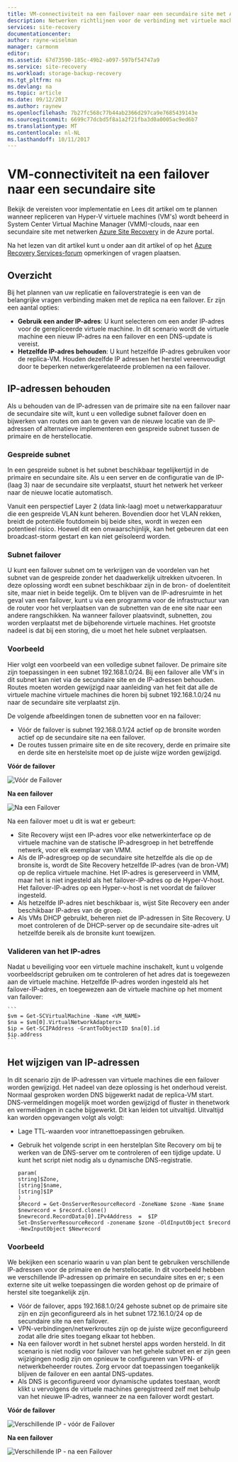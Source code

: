```yaml
---
title: VM-connectiviteit na een failover naar een secundaire site met Azure Site Recovery | Microsoft Docs
description: Netwerken richtlijnen voor de verbinding met virtuele machines na een failover naar een secundaire site met Azure Site Recovery.
services: site-recovery
documentationcenter: 
author: rayne-wiselman
manager: carmonm
editor: 
ms.assetid: 67d73590-185c-49b2-a097-597bf54747a9
ms.service: site-recovery
ms.workload: storage-backup-recovery
ms.tgt_pltfrm: na
ms.devlang: na
ms.topic: article
ms.date: 09/12/2017
ms.author: raynew
ms.openlocfilehash: 7b27fc568c77b44ab2366d297ca9e7685439143e
ms.sourcegitcommit: 6699c77dcbd5f8a1a2f21fba3d0a0005ac9ed6b7
ms.translationtype: MT
ms.contentlocale: nl-NL
ms.lasthandoff: 10/11/2017
---
```

# <a name="vm-connectivity-after-failover-to-a-secondary-site"></a>VM-connectiviteit na een failover naar een secundaire site

Bekijk de vereisten voor implementatie en Lees dit artikel om te plannen wanneer repliceren van Hyper-V virtuele machines (VM's) wordt beheerd in System Center Virtual Machine Manager (VMM)-clouds, naar een secundaire site met netwerken [Azure Site Recovery](site-recovery-overview.md) in de Azure portal. 

Na het lezen van dit artikel kunt u onder aan dit artikel of op het [Azure Recovery Services-forum](https://social.msdn.microsoft.com/forums/azure/home?forum=hypervrecovmgr) opmerkingen of vragen plaatsen.

## <a name="overview"></a>Overzicht

Bij het plannen van uw replicatie en failoverstrategie is een van de belangrijke vragen verbinding maken met de replica na een failover. Er zijn een aantal opties: 

- **Gebruik een ander IP-adres**: U kunt selecteren om een ander IP-adres voor de gerepliceerde virtuele machine. In dit scenario wordt de virtuele machine een nieuw IP-adres na een failover en een DNS-update is vereist.
- **Hetzelfde IP-adres behouden**: U kunt hetzelfde IP-adres gebruiken voor de replica-VM. Houden dezelfde IP adressen het herstel vereenvoudigt door te beperken netwerkgerelateerde problemen na een failover. 

## <a name="retaining-ip-addresses"></a>IP-adressen behouden

Als u behouden van de IP-adressen van de primaire site na een failover naar de secundaire site wilt, kunt u een volledige subnet failover doen en bijwerken van routes om aan te geven van de nieuwe locatie van de IP-adressen of alternatieve implementeren een gespreide subnet tussen de primaire en de herstellocatie.

### <a name="stretched-subnet"></a>Gespreide subnet

In een gespreide subnet is het subnet beschikbaar tegelijkertijd in de primaire en secundaire site. Als u een server en de configuratie van de IP-(laag 3) naar de secundaire site verplaatst, stuurt het netwerk het verkeer naar de nieuwe locatie automatisch. 

Vanuit een perspectief Layer 2 (data link-laag) moet u netwerkapparatuur die een gespreide VLAN kunt beheren. Bovendien door het VLAN rekken, breidt de potentiële foutdomein bij beide sites, wordt in wezen een potentieel risico. Hoewel dit een onwaarschijnlijk, kan het gebeuren dat een broadcast-storm gestart en kan niet geïsoleerd worden. 


### <a name="subnet-failover"></a>Subnet failover

U kunt een failover subnet om te verkrijgen van de voordelen van het subnet van de gespreide zonder het daadwerkelijk uitrekken uitvoeren. In deze oplossing wordt een subnet beschikbaar zijn in de bron- of doelentiteit site, maar niet in beide tegelijk. Om te blijven van de IP-adresruimte in het geval van een failover, kunt u via een programma voor de infrastructuur van de router voor het verplaatsen van de subnetten van de ene site naar een andere rangschikken. Na wanneer failover plaatsvindt, subnetten, zou worden verplaatst met de bijbehorende virtuele machines. Het grootste nadeel is dat bij een storing, die u moet het hele subnet verplaatsen.

### <a name="example"></a>Voorbeeld

Hier volgt een voorbeeld van een volledige subnet failover. De primaire site zijn toepassingen in een subnet 192.168.1.0/24. Bij een failover alle VM's in dit subnet kan niet via de secundaire site en de IP-adressen behouden. Routes moeten worden gewijzigd naar aanleiding van het feit dat alle de virtuele machine virtuele machines die horen bij subnet 192.168.1.0/24 nu naar de secundaire site verplaatst zijn.

De volgende afbeeldingen tonen de subnetten voor en na failover:

- Vóór de failover is subnet 192.168.0.1/24 actief op de bronsite worden actief op de secundaire site na een failover.
- De routes tussen primaire site en de site recovery, derde en primaire site en derde site en herstelsite moet op de juiste wijze worden gewijzigd.

**Vóór de failover**

![Vóór de Failover](./media/vmm-to-vmm-walkthrough-network/network-design2.png)

**Na een failover**

![Na een Failover](./media/vmm-to-vmm-walkthrough-network/network-design3.png)

Na een failover moet u dit is wat er gebeurt:

- Site Recovery wijst een IP-adres voor elke netwerkinterface op de virtuele machine van de statische IP-adresgroep in het betreffende netwerk, voor elk exemplaar van VMM.
- Als de IP-adresgroep op de secundaire site hetzelfde als die op de bronsite is, wordt de Site Recovery hetzelfde IP-adres (van de bron-VM) op de replica virtuele machine. Het IP-adres is gereserveerd in VMM, maar het is niet ingesteld als het failover-IP-adres op de Hyper-V-host. Het failover-IP-adres op een Hyper-v-host is net voordat de failover ingesteld.
- Als hetzelfde IP-adres niet beschikbaar is, wijst Site Recovery een ander beschikbaar IP-adres van de groep.
- Als VMs DHCP gebruikt, beheren niet de IP-adressen in Site Recovery. U moet controleren of de DHCP-server op de secundaire site-adres uit hetzelfde bereik als de bronsite kunt toewijzen.

### <a name="validate-the-ip-address"></a>Valideren van het IP-adres

Nadat u beveiliging voor een virtuele machine inschakelt, kunt u volgende voorbeeldscript gebruiken om te controleren of het adres dat is toegewezen aan de virtuele machine. Hetzelfde IP-adres worden ingesteld als het failover-IP-adres, en toegewezen aan de virtuele machine op het moment van failover:

    ```
    $vm = Get-SCVirtualMachine -Name <VM_NAME>
    $na = $vm[0].VirtualNetworkAdapters>
    $ip = Get-SCIPAddress -GrantToObjectID $na[0].id
    $ip.address 
    ```

## <a name="changing-ip-addresses"></a>Het wijzigen van IP-adressen

In dit scenario zijn de IP-adressen van virtuele machines die een failover worden gewijzigd. Het nadeel van deze oplossing is het onderhoud vereist. Normaal gesproken worden DNS bijgewerkt nadat de replica-VM start. DNS-vermeldingen mogelijk moet worden gewijzigd of fluster in thenetwork en vermeldingen in cache bijgewerkt. Dit kan leiden tot uitvaltijd. Uitvaltijd kan worden opgevangen volgt als volgt:

- Lage TTL-waarden voor intranettoepassingen gebruiken.
- Gebruik het volgende script in een herstelplan Site Recovery om bij te werken van de DNS-server om te controleren of een tijdige update. U kunt het script niet nodig als u dynamische DNS-registratie.

    ```
    param(
    string]$Zone,
    [string]$name,
    [string]$IP
    )
    $Record = Get-DnsServerResourceRecord -ZoneName $zone -Name $name
    $newrecord = $record.clone()
    $newrecord.RecordData[0].IPv4Address  =  $IP
    Set-DnsServerResourceRecord -zonename $zone -OldInputObject $record -NewInputObject $Newrecord
    ```
    
### <a name="example"></a>Voorbeeld 

We bekijken een scenario waarin u van plan bent te gebruiken verschillende IP-adressen voor de primaire en de herstellocatie. In dit voorbeeld hebben we verschillende IP-adressen op primaire en secundaire sites en er; s een externe site uit welke toepassingen die worden gehost op de primaire of herstel site toegankelijk zijn.

- Vóór de failover, apps 192.168.1.0/24 gehoste subnet op de primaire site zijn en zijn geconfigureerd als in het subnet 172.16.1.0/24 op de secundaire site na een failover.
- VPN-verbindingen/netwerkroutes zijn op de juiste wijze geconfigureerd zodat alle drie sites toegang elkaar tot hebben.
- Na een failover wordt in het subnet herstel apps worden hersteld. In dit scenario is niet nodig voor failover van het gehele subnet en er zijn geen wijzigingen nodig zijn om opnieuw te configureren van VPN- of netwerkbeheerder routes. Zorg ervoor dat toepassingen toegankelijk blijven de failover en een aantal DNS-updates.
- Als DNS is geconfigureerd voor dynamische updates toestaan, wordt klikt u vervolgens de virtuele machines geregistreerd zelf met behulp van het nieuwe IP-adres, wanneer ze na een failover wordt gestart.

**Vóór de failover**

![Verschillende IP - vóór de Failover](./media/vmm-to-vmm-walkthrough-network/network-design10.png)

**Na een failover**

![Verschillende IP - na een Failover](./media/vmm-to-vmm-walkthrough-network/network-design11.png)




